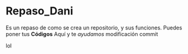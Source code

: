 # Repaso_Dani
Es un repaso de como se crea un repositorio, y sus funciones.
Puedes poner tus **Códigos** Aquí y te _ayudamos_
modificación commit

lol
